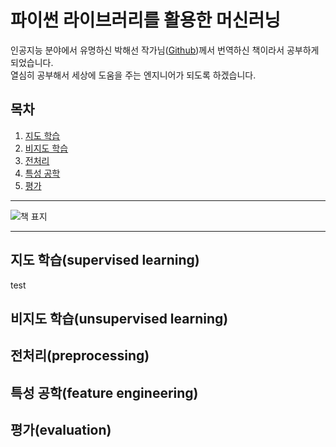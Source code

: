 # 파이썬 라이브러리를 활용한 머신러닝
인공지능 분야에서 유명하신 박해선 작가님([Github](https://github.com/rickiepark))께서 번역하신 책이라서 공부하게 되었습니다.  
열심히 공부해서 세상에 도움을 주는 엔지니어가 되도록 하겠습니다.  
## 목차
1. [지도 학습](#지도-학습supervised-learning)
2. [비지도 학습](#비지도-학습(unsupervised-learning))
3. [전처리](#전처리(preprocessing))
4. [특성 공학](#특성-공학(feature-engineering))
5. [평가](#평가(evaluation))
___
![책 표지](https://github.com/rickiepark/intro_ml_with_python_2nd_revised/raw/main/cover.jpg)
___
## 지도 학습(supervised learning)
test
## 비지도 학습(unsupervised learning)
## 전처리(preprocessing)
## 특성 공학(feature engineering)
## 평가(evaluation)
